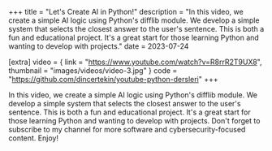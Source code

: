 +++
title = "Let's Create AI in Python!"
description = "In this video, we create a simple AI logic using Python's difflib module. We develop a simple system that selects the closest answer to the user's sentence. This is both a fun and educational project. It's a great start for those learning Python and wanting to develop with projects."
date = 2023-07-24

[extra]
video = { link = "https://www.youtube.com/watch?v=R8rrR2T9UX8", thumbnail = "images/videos/video-3.jpg" }
code = "https://github.com/dincertekin/youtube-python-dersleri"
+++

In this video, we create a simple AI logic using Python's difflib module. We develop a simple system that selects the closest answer to the user's sentence. This is both a fun and educational project. It's a great start for those learning Python and wanting to develop with projects. Don't forget to subscribe to my channel for more software and cybersecurity-focused content. Enjoy!

